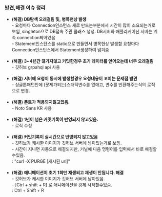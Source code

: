
### 발견,해결 이슈 정리

<ul>

<li>
<b> (해결) DB탐색 오래걸림 및, 병목현상 발생 </b>
<br> - 요청마다 Connection인스턴스 새로 만드는부분에서 시간이 많이 소요되는거로 보임, singleton으로 DB접속 주관 클래스 생성. DB서버와 애플리케이션 서버는 계속 connection되어있음
<br> - Statement인스턴스를 static으로 만들면서 병목현상 발생함 요청마다 Connection인스턴스에서 Statement생성하여 넘겨줌
</li>

<br>
<li>
<b> (해결) 3~4년간 끊기지않고 커밋한경우 초기 데이터를 얻어오는데 너무 오래걸림 </b>
<br> - 깃허브 grpahql api 사용
</li>

<br>
<li>
<b> (해결) 서버에 요청이 동시에 발생할경우 요청내용이 꼬이는 문제점 발견</b>
<br> - 싱글톤패턴안에 (문제가되는)스태틱변수를 없애고, 변수를 반환해주는식의 로직으로 변경.
</li>

<br>
<li>
<b> (해결) 폰트가 적용되지않고있음. </b>
<br> - Noto Sans KR 사용 </br>
</li>

<br>
<li>
<b> (해결) 1년이 넘은 커밋기록이 반영되지 않고있음. </b>
<br> - 로직 수정 </br>
</li>

<br>
<li>
<b> (해결) 커밋기록이 실시간으로 반영되지 않고있음 </b>
<br> - 깃허브가 캐시한 이미지가 깃허브 서버에 남아있는거로 보임.
<br> - 시간이 지나면 자동으로 해결되지만, 커널에 다음 명령어를 입력해서 바로 해결할수있음.   <br> : "curl -X PURGE [캐시된 url]"
</li>

<br>
<li>
<b> (해결) 애니메이션이 초기 1회만 재생되고 재생이 안됩니다. 해결 </b>
<br> - 깃허브가 캐시한 이미지가 깃허브 서버에 남아있음.
<br> - [Ctrl + shift + R] 로 애니메이션을 강제 시작할수있슴.
<br> : Ctrl + Shift + R
</li>

</ul>